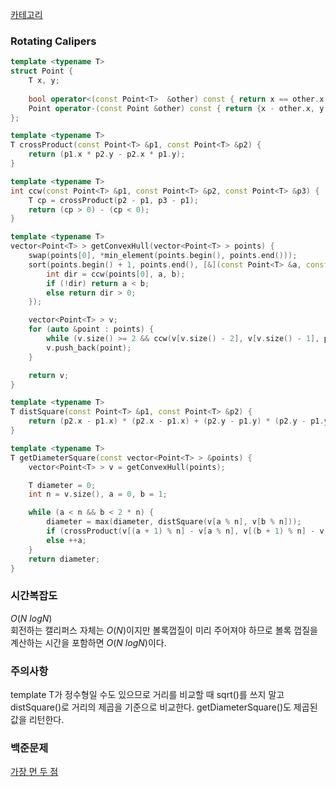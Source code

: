 [카테고리](/README.md)
### Rotating Calipers
```cpp
template <typename T>
struct Point {
    T x, y;
    
    bool operator<(const Point<T>  &other) const { return x == other.x ? y < other.y : x < other.x; }
    Point operator-(const Point &other) const { return {x - other.x, y - other.y}; }
};

template <typename T>
T crossProduct(const Point<T> &p1, const Point<T> &p2) {
    return (p1.x * p2.y - p2.x * p1.y);
}

template <typename T>
int ccw(const Point<T> &p1, const Point<T> &p2, const Point<T> &p3) {
    T cp = crossProduct(p2 - p1, p3 - p1);
    return (cp > 0) - (cp < 0);
}

template <typename T>
vector<Point<T> > getConvexHull(vector<Point<T> > points) {
    swap(points[0], *min_element(points.begin(), points.end()));
    sort(points.begin() + 1, points.end(), [&](const Point<T> &a, const Point<T> &b) {
        int dir = ccw(points[0], a, b);
        if (!dir) return a < b;
        else return dir > 0;
    });

    vector<Point<T> > v;
    for (auto &point : points) {
        while (v.size() >= 2 && ccw(v[v.size() - 2], v[v.size() - 1], point) <= 0) v.pop_back();
        v.push_back(point);
    }

    return v;
}

template <typename T>
T distSquare(const Point<T> &p1, const Point<T> &p2) {
    return (p2.x - p1.x) * (p2.x - p1.x) + (p2.y - p1.y) * (p2.y - p1.y);
}

template <typename T>
T getDiameterSquare(const vector<Point<T> > &points) {
    vector<Point<T> > v = getConvexHull(points);

    T diameter = 0;
    int n = v.size(), a = 0, b = 1;

    while (a < n && b < 2 * n) {
        diameter = max(diameter, distSquare(v[a % n], v[b % n]));
        if (crossProduct(v[(a + 1) % n] - v[a % n], v[(b + 1) % n] - v[b % n]) >= 0) ++b;
        else ++a;
    }
    return diameter;
}
```
### 시간복잡도 
$O(N~logN)$   
회전하는 캘리퍼스 자체는 $O(N)$이지만 볼록껍질이 미리 주어져야 하므로 볼록 껍질을 계산하는 시간을 포함하면 $O(N~logN)$이다.

### 주의사항
template T가 정수형일 수도 있으므로 거리를 비교할 때 sqrt()를 쓰지 말고 distSquare()로  거리의 제곱을 기준으로 비교한다.
getDiameterSquare()도 제곱된 값을 리턴한다.

### 백준문제
[가장 먼 두 점](https://www.acmicpc.net/problem/2049)